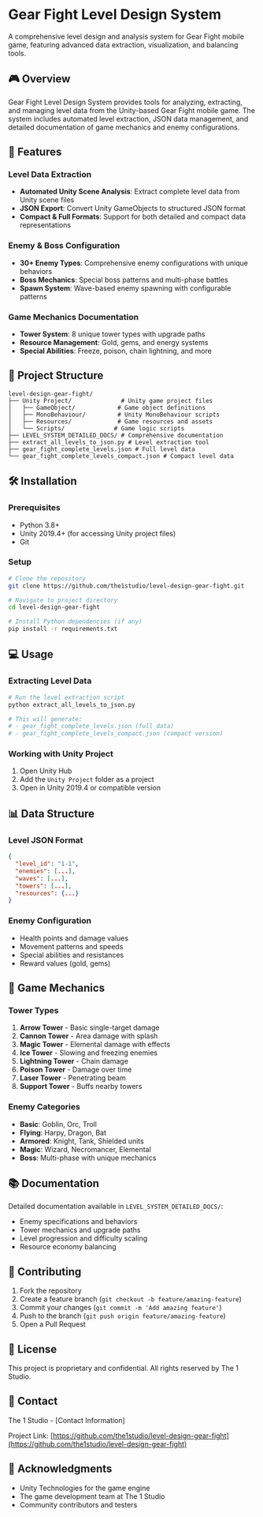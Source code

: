 # Gear Fight Level Design System

A comprehensive level design and analysis system for Gear Fight mobile game, featuring advanced data extraction, visualization, and balancing tools.

## 🎮 Overview

Gear Fight Level Design System provides tools for analyzing, extracting, and managing level data from the Unity-based Gear Fight mobile game. The system includes automated level extraction, JSON data management, and detailed documentation of game mechanics and enemy configurations.

## 🚀 Features

### Level Data Extraction
- **Automated Unity Scene Analysis**: Extract complete level data from Unity scene files
- **JSON Export**: Convert Unity GameObjects to structured JSON format
- **Compact & Full Formats**: Support for both detailed and compact data representations

### Enemy & Boss Configuration
- **30+ Enemy Types**: Comprehensive enemy configurations with unique behaviors
- **Boss Mechanics**: Special boss patterns and multi-phase battles
- **Spawn System**: Wave-based enemy spawning with configurable patterns

### Game Mechanics Documentation
- **Tower System**: 8 unique tower types with upgrade paths
- **Resource Management**: Gold, gems, and energy systems
- **Special Abilities**: Freeze, poison, chain lightning, and more

## 📁 Project Structure

```
level-design-gear-fight/
├── Unity Project/              # Unity game project files
│   ├── GameObject/            # Game object definitions
│   ├── MonoBehaviour/         # Unity MonoBehaviour scripts
│   ├── Resources/             # Game resources and assets
│   └── Scripts/              # Game logic scripts
├── LEVEL_SYSTEM_DETAILED_DOCS/ # Comprehensive documentation
├── extract_all_levels_to_json.py # Level extraction tool
├── gear_fight_complete_levels.json # Full level data
└── gear_fight_complete_levels_compact.json # Compact level data
```

## 🛠️ Installation

### Prerequisites
- Python 3.8+
- Unity 2019.4+ (for accessing Unity project files)
- Git

### Setup
```bash
# Clone the repository
git clone https://github.com/the1studio/level-design-gear-fight.git

# Navigate to project directory
cd level-design-gear-fight

# Install Python dependencies (if any)
pip install -r requirements.txt
```

## 💻 Usage

### Extracting Level Data
```bash
# Run the level extraction script
python extract_all_levels_to_json.py

# This will generate:
# - gear_fight_complete_levels.json (full data)
# - gear_fight_complete_levels_compact.json (compact version)
```

### Working with Unity Project
1. Open Unity Hub
2. Add the `Unity Project` folder as a project
3. Open in Unity 2019.4 or compatible version

## 📊 Data Structure

### Level JSON Format
```json
{
  "level_id": "1-1",
  "enemies": [...],
  "waves": [...],
  "towers": [...],
  "resources": {...}
}
```

### Enemy Configuration
- Health points and damage values
- Movement patterns and speeds
- Special abilities and resistances
- Reward values (gold, gems)

## 🎯 Game Mechanics

### Tower Types
1. **Arrow Tower** - Basic single-target damage
2. **Cannon Tower** - Area damage with splash
3. **Magic Tower** - Elemental damage with effects
4. **Ice Tower** - Slowing and freezing enemies
5. **Lightning Tower** - Chain damage
6. **Poison Tower** - Damage over time
7. **Laser Tower** - Penetrating beam
8. **Support Tower** - Buffs nearby towers

### Enemy Categories
- **Basic**: Goblin, Orc, Troll
- **Flying**: Harpy, Dragon, Bat
- **Armored**: Knight, Tank, Shielded units
- **Magic**: Wizard, Necromancer, Elemental
- **Boss**: Multi-phase with unique mechanics

## 📚 Documentation

Detailed documentation available in `LEVEL_SYSTEM_DETAILED_DOCS/`:
- Enemy specifications and behaviors
- Tower mechanics and upgrade paths
- Level progression and difficulty scaling
- Resource economy balancing

## 🤝 Contributing

1. Fork the repository
2. Create a feature branch (`git checkout -b feature/amazing-feature`)
3. Commit your changes (`git commit -m 'Add amazing feature'`)
4. Push to the branch (`git push origin feature/amazing-feature`)
5. Open a Pull Request

## 📝 License

This project is proprietary and confidential. All rights reserved by The 1 Studio.

## 📧 Contact

The 1 Studio - [Contact Information]

Project Link: [https://github.com/the1studio/level-design-gear-fight](https://github.com/the1studio/level-design-gear-fight)

## 🙏 Acknowledgments

- Unity Technologies for the game engine
- The game development team at The 1 Studio
- Community contributors and testers